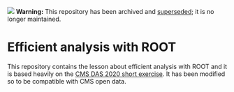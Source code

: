 
![](https://via.placeholder.com/15/ff0000/000000?text=+) **Warning:** This repository has been archived and [superseded](https://github.com/cms-opendata-workshop/workshop2021-lesson-preexercise-cpp-and-root); it is no longer maintained.

# Efficient analysis with ROOT

This repository contains the lesson about efficient analysis with ROOT and it is based heavily on the [CMS DAS 2020 short exercise](https://github.com/CMSDAS/root-short-exercise).
It has been modified so to be compatible with CMS open data.
